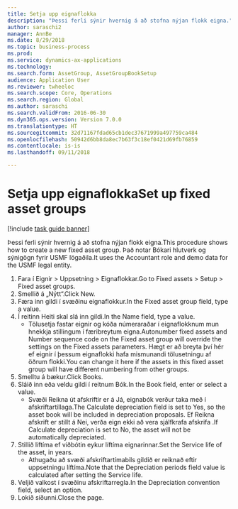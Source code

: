 ```yaml
--- 
title: Setja upp eignaflokka
description: "Þessi ferli sýnir hvernig á að stofna nýjan flokk eigna."
author: saraschi2
manager: AnnBe
ms.date: 8/29/2018
ms.topic: business-process
ms.prod: 
ms.service: dynamics-ax-applications
ms.technology: 
ms.search.form: AssetGroup, AssetGroupBookSetup
audience: Application User
ms.reviewer: twheeloc
ms.search.scope: Core, Operations
ms.search.region: Global
ms.author: saraschi
ms.search.validFrom: 2016-06-30
ms.dyn365.ops.version: Version 7.0.0
ms.translationtype: HT
ms.sourcegitcommit: 32d71167fdad65cb1dec37671999a497759ca484
ms.openlocfilehash: 50942d6bb8da8ec7b63f3c18ef0421d69fb76859
ms.contentlocale: is-is
ms.lasthandoff: 09/11/2018

---
```

# <a name="set-up-fixed-asset-groups"></a><span data-ttu-id="f0672-103">Setja upp eignaflokka</span><span class="sxs-lookup"><span data-stu-id="f0672-103">Set up fixed asset groups</span></span>

[!include [task guide banner](../../includes/task-guide-banner.md)]

<span data-ttu-id="f0672-104">Þessi ferli sýnir hvernig á að stofna nýjan flokk eigna.</span><span class="sxs-lookup"><span data-stu-id="f0672-104">This procedure shows how to create a new fixed asset group.</span></span> <span data-ttu-id="f0672-105">Það notar Bókari hlutverk og sýnigögn fyrir USMF lögaðila.</span><span class="sxs-lookup"><span data-stu-id="f0672-105">It uses the Accountant role and demo data for the USMF legal entity.</span></span>

1. <span data-ttu-id="f0672-106">Fara í Eignir > Uppsetning > Eignaflokkar.</span><span class="sxs-lookup"><span data-stu-id="f0672-106">Go to Fixed assets > Setup > Fixed asset groups.</span></span>
2. <span data-ttu-id="f0672-107">Smellið á „Nýtt“.</span><span class="sxs-lookup"><span data-stu-id="f0672-107">Click New.</span></span>
3. <span data-ttu-id="f0672-108">Færa inn gildi í svæðinu eignaflokkur.</span><span class="sxs-lookup"><span data-stu-id="f0672-108">In the Fixed asset group field, type a value.</span></span>
4. <span data-ttu-id="f0672-109">Í reitinn Heiti skal slá inn gildi.</span><span class="sxs-lookup"><span data-stu-id="f0672-109">In the Name field, type a value.</span></span>
    * <span data-ttu-id="f0672-110">Tölusetja fastar eignir og kóða númeraraðar í eignaflokknum mun hnekkja stillingum í færibreytum eigna.</span><span class="sxs-lookup"><span data-stu-id="f0672-110">Autonumber fixed assets and Number sequence code on the Fixed asset group will override the settings on the Fixed assets parameters.</span></span> <span data-ttu-id="f0672-111">Hægt er að breyta því hér ef eignir í þessum eignaflokki hafa mismunandi tölusetningu af öðrum flokki.</span><span class="sxs-lookup"><span data-stu-id="f0672-111">You can change it here if the assets in this fixed asset group will have different numbering from other groups.</span></span>  
5. <span data-ttu-id="f0672-112">Smelltu á bækur.</span><span class="sxs-lookup"><span data-stu-id="f0672-112">Click Books.</span></span>
6. <span data-ttu-id="f0672-113">Sláið inn eða veldu gildi í reitnum Bók.</span><span class="sxs-lookup"><span data-stu-id="f0672-113">In the Book field, enter or select a value.</span></span>
    * <span data-ttu-id="f0672-114">Svæði Reikna út afskriftir er á Já, eignabók verður taka með í afskriftartillaga.</span><span class="sxs-lookup"><span data-stu-id="f0672-114">The Calculate depreciation field is set to Yes, so the asset book will be included in depreciation proposals.</span></span> <span data-ttu-id="f0672-115">Ef Reikna afskrift er stillt á Nei, verða eign ekki að vera sjálfkrafa afskrifa .</span><span class="sxs-lookup"><span data-stu-id="f0672-115">If Calculate depreciation is set to No, the asset will not be automatically depreciated.</span></span>  
7. <span data-ttu-id="f0672-116">Stillið líftíma ef viðbótin eykur líftíma eignarinnar.</span><span class="sxs-lookup"><span data-stu-id="f0672-116">Set the Service life of the asset, in years.</span></span>
    * <span data-ttu-id="f0672-117">Athugaðu að svæði afskriftartímabils gildið er reiknað eftir uppsetningu líftíma.</span><span class="sxs-lookup"><span data-stu-id="f0672-117">Note that the Depreciation periods field value is calculated after setting the Service life.</span></span>  
8. <span data-ttu-id="f0672-118">Veljið valkost í svæðinu afskriftarregla.</span><span class="sxs-lookup"><span data-stu-id="f0672-118">In the Depreciation convention field, select an option.</span></span>
9. <span data-ttu-id="f0672-119">Lokið síðunni.</span><span class="sxs-lookup"><span data-stu-id="f0672-119">Close the page.</span></span>


